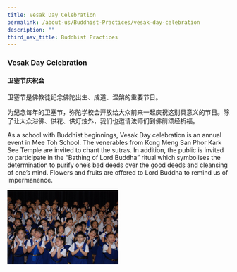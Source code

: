 ```yaml
---
title: Vesak Day Celebration
permalink: /about-us/Buddhist-Practices/vesak-day-celebration
description: ""
third_nav_title: Buddhist Practices
---
```

### Vesak Day Celebration

#### 卫塞节庆祝会

卫塞节是佛教徒纪念佛陀出生、成道、涅槃的重要节日。

为纪念每年的卫塞节，弥陀学校会开放给大众前来一起庆祝这别具意义的节日。除了让大众浴佛、供花、供灯烛外，我们也邀请法师们到佛前颂经祈福。

As a school with Buddhist beginnings, Vesak Day celebration is an annual event in Mee Toh School. The venerables from Kong Meng San Phor Kark See Temple are invited to chant the sutras. In addition, the public is invited to participate in the “Bathing of Lord Buddha” ritual which symbolises the determination to purify one’s bad deeds over the good deeds and cleansing of one’s mind. Flowers and fruits are offered to Lord Buddha to remind us of impermanence.

<img src="/images/bp2.png" 
     style="width:50%">